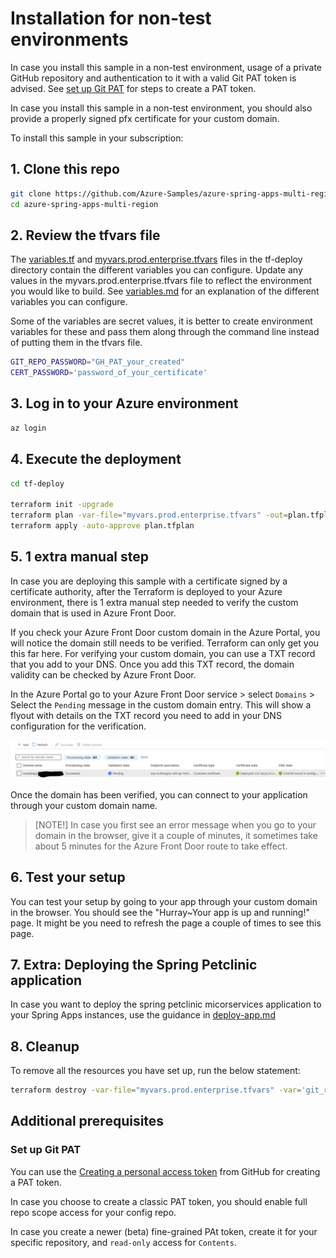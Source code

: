 # Installation for non-test environments

In case you install this sample in a non-test environment, usage of a private GitHub repository and authentication to it with a valid Git PAT token is advised. See [set up Git PAT](#set-up-git-pat) for steps to create a PAT token.

In case you install this sample in a non-test environment, you should also provide a properly signed pfx certificate for your custom domain.

To install this sample in your subscription:

## 1. Clone this repo

```bash
git clone https://github.com/Azure-Samples/azure-spring-apps-multi-region.git
cd azure-spring-apps-multi-region
```

## 2. Review the tfvars file

The [variables.tf](../tf-deploy/variables.tf) and [myvars.prod.enterprise.tfvars](../tf-deploy/myvars.prod.enterprise.tfvars) files in the tf-deploy directory contain the different variables you can configure. Update any values in the myvars.prod.enterprise.tfvars file to reflect the environment you would like to build. See [variables.md](variables.md) for an explanation of the different variables you can configure.

Some of the variables are secret values, it is better to create environment variables for these and pass them along through the command line instead of putting them in the tfvars file.

```bash
GIT_REPO_PASSWORD="GH_PAT_your_created"
CERT_PASSWORD='password_of_your_certificate'
```

## 3. Log in to your Azure environment

```bash
az login
```

## 4. Execute the deployment

```bash
cd tf-deploy

terraform init -upgrade
terraform plan -var-file="myvars.prod.enterprise.tfvars" -out=plan.tfplan -var='git_repo_passwords=["$GIT_REPO_PASSWORD","$GIT_REPO_PASSWORD"]' -var="cert_password=$CERT_PASSWORD"
terraform apply -auto-approve plan.tfplan
```

## 5. 1 extra manual step

In case you are deploying this sample with a certificate signed by a certificate authority, after the Terraform is deployed to your Azure environment, there is 1 extra manual step needed to verify the custom domain that is used in Azure Front Door.

If you check your Azure Front Door custom domain in the Azure Portal, you will notice the domain still needs to be verified. Terraform can only get you this far here. For verifying your custom domain, you can use a TXT record that you add to your DNS. Once you add this TXT record, the domain validity can be checked by Azure Front Door.

In the Azure Portal go to your Azure Front Door service > select `Domains` > Select the `Pending` message in the custom domain entry. This will show a flyout with details on the TXT record you need to add in your DNS configuration for the verification.

![](../images/Screenshot%20AFD.png)

Once the domain has been verified, you can connect to your application through your custom domain name.

> [NOTE!]
> In case you first see an error message when you go to your domain in the browser, give it a couple of minutes, it sometimes take about 5 minutes for the Azure Front Door route to take effect.

## 6. Test your setup

You can test your setup by going to your app through your custom domain in the browser. You should see the "Hurray~Your app is up and running!" page. It might be you need to refresh the page a couple of times to see this page. 

## 7. Extra: Deploying the Spring Petclinic application

In case you want to deploy the spring petclinic micorservices application to your Spring Apps instances, use the guidance in [deploy-app.md](deploy-app.md)

## 8. Cleanup

To remove all the resources you have set up, run the below statement: 

```bash
terraform destroy -var-file="myvars.prod.enterprise.tfvars" -var='git_repo_passwords=["$GIT_REPO_PASSWORD","$GIT_REPO_PASSWORD"]' -var="cert_password=$CERT_PASSWORD"
```

## Additional prerequisites
### Set up Git PAT

You can use the [Creating a personal access token](https://docs.github.com/authentication/keeping-your-account-and-data-secure/creating-a-personal-access-token) from GitHub for creating a PAT token. 

In case you choose to create a classic PAT token, you should enable full repo scope access for your config repo.

In case you create a newer (beta) fine-grained PAt token, create it for your specific repository, and `read-only` access for `Contents`. 
